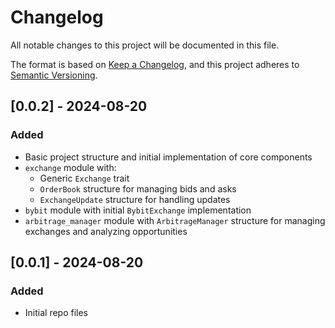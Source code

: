 # Changelog

All notable changes to this project will be documented in this file.

The format is based on [Keep a Changelog](https://keepachangelog.com/en/1.0.0/),
and this project adheres to [Semantic Versioning](https://semver.org/spec/v2.0.0.html).

## [0.0.2] - 2024-08-20

### Added
- Basic project structure and initial implementation of core components
- `exchange` module with:
    - Generic `Exchange` trait
    - `OrderBook` structure for managing bids and asks
    - `ExchangeUpdate` structure for handling updates
- `bybit` module with initial `BybitExchange` implementation
- `arbitrage_manager` module with `ArbitrageManager` structure for managing exchanges and analyzing opportunities

## [0.0.1] - 2024-08-20

### Added
- Initial repo files